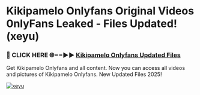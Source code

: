 # Kikipamelo Onlyfans Original Videos 0nlyFans Leaked - Files Updated! (xeyu)

<h3>🔴 CLICK HERE 🌐==►► <a href="https://tinyurl.com/2m67pmp6" rel="nofollow">Kikipamelo Onlyfans Updated Files</a></h3>

Get Kikipamelo Onlyfans and all content. Now you can access all videos and pictures of Kikipamelo Onlyfans. New Updated Files 2025!

[![xeyu](https://i.imgur.com/H4QAA4z.gif)](https://tinyurl.com/2m67pmp6)